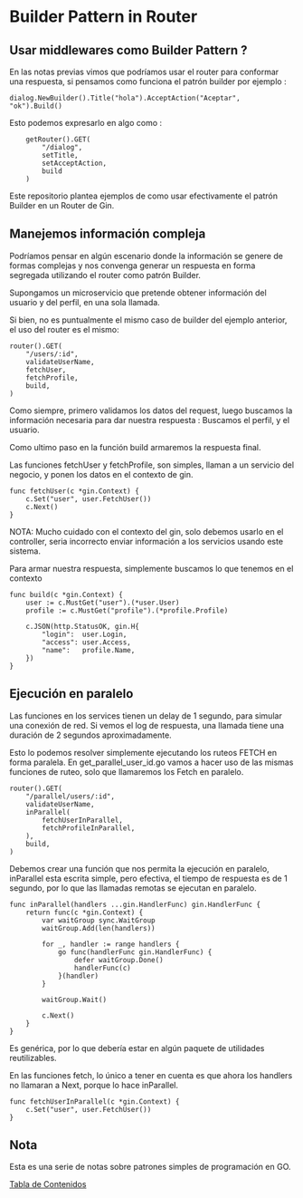 # Builder Pattern in Router

## Usar middlewares como Builder Pattern ?

En las notas previas vimos que podríamos usar el router para conformar una respuesta, si pensamos como funciona el patrón builder por ejemplo :

```	
dialog.NewBuilder().Title("hola").AcceptAction("Aceptar", "ok").Build()
```

Esto podemos expresarlo en algo como :

```
	getRouter().GET(
		"/dialog",
		setTitle,
		setAcceptAction,
		build
	)
```

Este repositorio plantea ejemplos de como usar efectivamente el patrón Builder en un Router de Gin.

## Manejemos información compleja 

Podríamos pensar en algún escenario donde la información se genere de formas complejas y nos convenga generar un respuesta en forma segregada utilizando el router como patrón Builder.

Supongamos un microservicio que pretende obtener información del usuario y del perfil, en una sola llamada.

Si bien, no es puntualmente el mismo caso de builder del ejemplo anterior, el uso del router es el mismo:

```
router().GET(
	"/users/:id",
	validateUserName,
	fetchUser,
	fetchProfile,
	build,
)
```

Como siempre, primero validamos los datos del request, luego buscamos la información necesaria para dar nuestra respuesta : Buscamos el perfil, y el usuario.

Como ultimo paso en la función build armaremos la respuesta final.

Las funciones fetchUser y fetchProfile, son simples, llaman a un servicio del negocio, y ponen los datos en el contexto de gin.

```
func fetchUser(c *gin.Context) {
	c.Set("user", user.FetchUser())
	c.Next()
}
```

NOTA: Mucho cuidado con el contexto del gin, solo debemos usarlo en el controller, seria incorrecto enviar información a los servicios usando este sistema.

Para armar nuestra respuesta, simplemente buscamos lo que tenemos en el contexto 

```
func build(c *gin.Context) {
	user := c.MustGet("user").(*user.User)
	profile := c.MustGet("profile").(*profile.Profile)

	c.JSON(http.StatusOK, gin.H{
		"login":  user.Login,
		"access": user.Access,
		"name":   profile.Name,
	})
}
```

## Ejecución en paralelo

Las funciones en los services tienen un delay de 1 segundo, para simular una conexión de red. Si vemos el log de respuesta, una llamada tiene una duración de 2 segundos aproximadamente. 

Esto lo podemos resolver simplemente ejecutando los ruteos FETCH en forma paralela. En get_parallel_user_id.go vamos a hacer uso de las mismas funciones de ruteo, solo que llamaremos los Fetch en paralelo.

```
router().GET(
	"/parallel/users/:id",
	validateUserName,
	inParallel(
		fetchUserInParallel,
		fetchProfileInParallel,
	),
	build,
)
```

Debemos crear una función que nos permita la ejecución en paralelo, inParallel esta escrita simple, pero efectiva, el tiempo de respuesta es de 1 segundo, por lo que las llamadas remotas se ejecutan en paralelo.

```
func inParallel(handlers ...gin.HandlerFunc) gin.HandlerFunc {
	return func(c *gin.Context) {
		var waitGroup sync.WaitGroup
		waitGroup.Add(len(handlers))

		for _, handler := range handlers {
			go func(handlerFunc gin.HandlerFunc) {
				defer waitGroup.Done()
				handlerFunc(c)
			}(handler)
		}

		waitGroup.Wait()

		c.Next()
	}
}
```

Es genérica, por lo que debería estar en algún paquete de utilidades reutilizables.

En las funciones fetch, lo único a tener en cuenta es que ahora los handlers no llamaran a Next, porque lo hace inParallel.

```
func fetchUserInParallel(c *gin.Context) {
	c.Set("user", user.FetchUser())
}
```

## Nota

Esta es una serie de notas sobre patrones simples de programación en GO.

[Tabla de Contenidos](https://github.com/nmarsollier/go_index)

